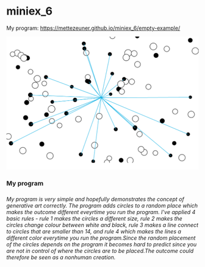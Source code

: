 # miniex_6

My program: <https://mettezeuner.github.io/miniex_6/empty-example/> 

![ScreenShot](https://github.com/MetteZeuner/miniex_6/blob/gh-pages/SkÃ¦rmbillede%202017-03-19%2021.27.40.png)

<h3>My program<h3>
<h6> My program is very simple and hopefully demonstrates the concept of generative art correctly. The program adds circles to a random place which makes the outcome different eveyrtime you run the program. I've applied 4 basic rules - rule 1 makes the circles a different size, rule 2 makes the circles change colour between white and black, rule 3 makes a line connect to circles that are smaller than 14, and rule 4 which makes the lines a different color everytime you run the program.Since the random placement of the circles depends on the program it becomes hard to predict since you are not in control of where the circles are to be placed.The outcome could therefore be seen as a nonhuman creation. <h6 
